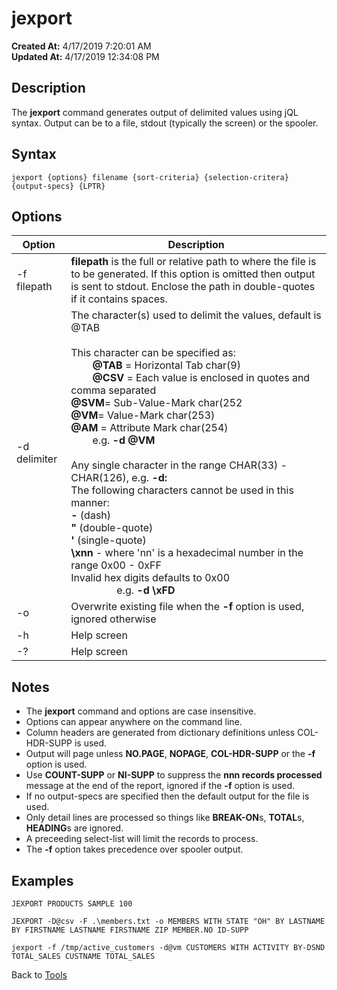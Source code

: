 # jexport

**Created At:** 4/17/2019 7:20:01 AM  
**Updated At:** 4/17/2019 12:34:08 PM  


## Description

The **jexport** command generates output of delimited values using jQL syntax. Output can be to a file, stdout (typically the screen) or the spooler.



## Syntax

```
jexport {options} filename {sort-criteria} {selection-critera} {output-specs} {LPTR}
```



## Options


| Option | Description |
| --- | --- |
| -f filepath | **filepath** is the full or relative path to where the file is to be generated. If this option is omitted then output is sent to stdout. Enclose the path in double-quotes if it contains spaces. |
| -d delimiter | The character(s) used to delimit the values, default is @TAB<br><br>This character can be specified as:<br>        **@TAB** = Horizontal Tab char(9)<br>        **@CSV** = Each value is enclosed in quotes and comma separated<br>**@SVM**= Sub-Value-Mark char(252<br>**@VM**= Value-Mark char(253)<br>**@AM** = Attribute Mark char(254)<br>        e.g. **-d @VM**<br><br>Any single character in the range CHAR(33) - CHAR(126), e.g. **-d:**<br>The following characters cannot be used in this manner:<br>**-** (dash)<br>**"** (double-quote)<br>**'** (single-quote)<br>**\xnn** - where 'nn' is a hexadecimal number in the range 0x00 - 0xFF<br>Invalid hex digits defaults to 0x00<br>                 e.g. **-d \xFD** |
| -o | Overwrite existing file when the **-f** option is used, ignored otherwise |
| -h | Help screen |
| -? | Help screen |




## Notes

- The **jexport** command and options are case insensitive.
- Options can appear anywhere on the command line.
- Column headers are generated from dictionary definitions unless COL-HDR-SUPP is used.
- Output will page unless **NO.PAGE**, **NOPAGE**, **COL-HDR-SUPP** or the **-f** option is used.
- Use **COUNT-SUPP** or **NI-SUPP** to suppress the **nnn records processed** message at the end of the report, ignored if the **-f** option is used.
- If no output-specs are specified then the default output for the file is used.
- Only detail lines are processed so things like **BREAK-ON**s, **TOTAL**s, **HEADING**s are ignored.
- A preceeding select-list will limit the records to process.
- The **-f** option takes precedence over spooler output.




## Examples

```
JEXPORT PRODUCTS SAMPLE 100
```

```
JEXPORT -D@csv -F .\members.txt -o MEMBERS WITH STATE "OH" BY LASTNAME BY FIRSTNAME LASTNAME FIRSTNAME ZIP MEMBER.NO ID-SUPP
```

```
jexport -f /tmp/active_customers -d@vm CUSTOMERS WITH ACTIVITY BY-DSND TOTAL_SALES CUSTNAME TOTAL_SALES
```



Back to [Tools](tools)



## 


